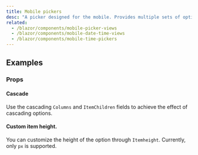 ```yaml
---
title: Mobile pickers
desc: "A picker designed for the mobile. Provides multiple sets of options for users to choose, and supports single-column selection, multi-column selection and cascading selection."
related:
  - /blazor/components/mobile-picker-views
  - /blazor/components/mobile-date-time-views
  - /blazor/components/mobile-time-pickers
---
```


## Examples

### Props

#### Cascade

Use the cascading `Columns` and `ItemChildren` fields to achieve the effect of cascading options.

<app-alert type="warning" content="The data nesting depth of the cascade selection needs to be consistent, and if some of the options do not have sub
options, you can use an empty string for placeholder."></app-alert>

<masa-example file="Examples.components.mobile_pickers.Cascade"></masa-example>

#### Custom item height.

You can customize the height of the option through `Itemheight`. Currently, only `px` is supported.

<masa-example file="Examples.components.mobile_pickers.ItemHeight"></masa-example>


